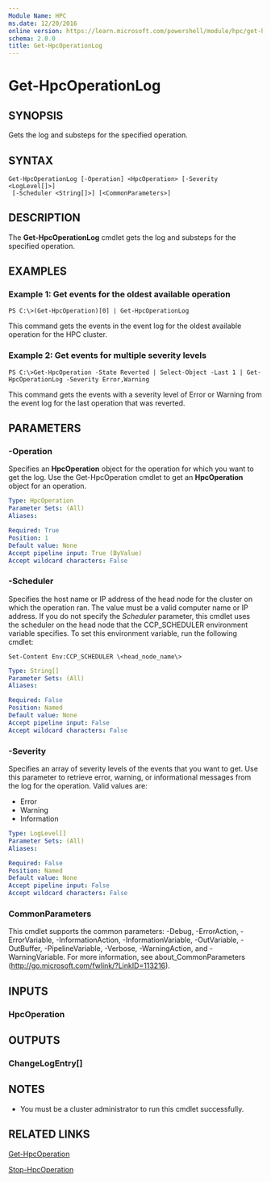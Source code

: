 ```yaml
---
Module Name: HPC
ms.date: 12/20/2016
online version: https://learn.microsoft.com/powershell/module/hpc/get-hpcoperationlog?view=windowsserver2012r2-ps&wt.mc_id=ps-gethelp
schema: 2.0.0
title: Get-HpcOperationLog
---
```


# Get-HpcOperationLog

## SYNOPSIS
Gets the log and substeps for the specified operation.

## SYNTAX

```
Get-HpcOperationLog [-Operation] <HpcOperation> [-Severity <LogLevel[]>]
 [-Scheduler <String[]>] [<CommonParameters>]
```

## DESCRIPTION
The **Get-HpcOperationLog** cmdlet gets the log and substeps for the specified operation.

## EXAMPLES

### Example 1: Get events for the oldest available operation
```
PS C:\>(Get-HpcOperation)[0] | Get-HpcOperationLog
```

This command gets the events in the event log for the oldest available operation for the HPC cluster.

### Example 2: Get events for multiple severity levels
```
PS C:\>Get-HpcOperation -State Reverted | Select-Object -Last 1 | Get-HpcOperationLog -Severity Error,Warning
```

This command gets the events with a severity level of Error or Warning from the event log for the last operation that was reverted.

## PARAMETERS

### -Operation
Specifies an **HpcOperation** object for the operation for which you want to get the log.
Use the Get-HpcOperation cmdlet to get an **HpcOperation** object for an operation.

```yaml
Type: HpcOperation
Parameter Sets: (All)
Aliases:

Required: True
Position: 1
Default value: None
Accept pipeline input: True (ByValue)
Accept wildcard characters: False
```

### -Scheduler
Specifies the host name or IP address of the head node for the cluster on which the operation ran.
The value must be a valid computer name or IP address.
If you do not specify the *Scheduler* parameter, this cmdlet uses the scheduler on the head node that the CCP_SCHEDULER environment variable specifies.
To set this environment variable, run the following cmdlet:

`Set-Content Env:CCP_SCHEDULER \<head_node_name\>`

```yaml
Type: String[]
Parameter Sets: (All)
Aliases:

Required: False
Position: Named
Default value: None
Accept pipeline input: False
Accept wildcard characters: False
```

### -Severity
Specifies an array of severity levels of the events that you want to get.
Use this parameter to retrieve error, warning, or informational messages from the log for the operation.
Valid values are:

- Error
- Warning
- Information

```yaml
Type: LogLevel[]
Parameter Sets: (All)
Aliases:

Required: False
Position: Named
Default value: None
Accept pipeline input: False
Accept wildcard characters: False
```

### CommonParameters
This cmdlet supports the common parameters: -Debug, -ErrorAction, -ErrorVariable, -InformationAction, -InformationVariable, -OutVariable, -OutBuffer, -PipelineVariable, -Verbose, -WarningAction, and -WarningVariable. For more information, see about_CommonParameters (http://go.microsoft.com/fwlink/?LinkID=113216).

## INPUTS

### HpcOperation

## OUTPUTS

### ChangeLogEntry[]

## NOTES
* You must be a cluster administrator to run this cmdlet successfully.

## RELATED LINKS

[Get-HpcOperation](./Get-HpcOperation.md)

[Stop-HpcOperation](./Stop-HpcOperation.md)
